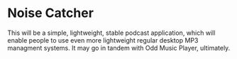 # Noise Catcher

This will be a simple, lightweight, stable podcast application, which will enable people to use even more lightweight regular desktop MP3 managment systems. It may go in tandem with Odd Music Player, ultimately. 